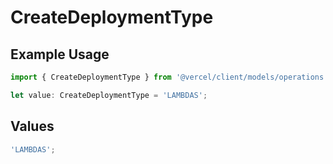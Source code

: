 # CreateDeploymentType

## Example Usage

```typescript
import { CreateDeploymentType } from '@vercel/client/models/operations';

let value: CreateDeploymentType = 'LAMBDAS';
```

## Values

```typescript
'LAMBDAS';
```
